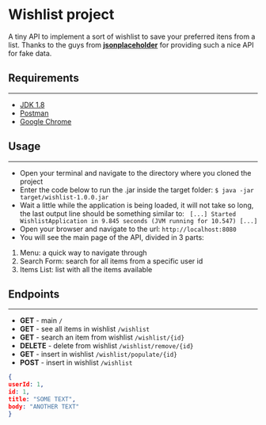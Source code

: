 # Wishlist project
A tiny API to implement a sort of wishlist to save your preferred itens from a list.
Thanks to the guys from [**jsonplaceholder**](https://jsonplaceholder.typicode.com/) for providing such a nice API for fake data.

## Requirements
---
- [JDK 1.8](http://www.oracle.com/technetwork/java/javase/downloads/jdk8-downloads-2133151.html)
- [Postman](https://www.getpostman.com/)
- [Google Chrome](https://www.google.com/chrome/browser/desktop/index.html)

## Usage
---
- Open your terminal and navigate to the directory where you cloned the project
- Enter the code below to run the .jar inside the target folder:
`$ java -jar target/wishlist-1.0.0.jar`
- Wait a little while the application is being loaded, it will not take so long, the last output line should be something similar to:
` [...] Started WishlistApplication in 9.845 seconds (JVM running for 10.547) [...]`
- Open your browser and navigate to the url:
`http://localhost:8080`
- You will see the main page of the API, divided in 3 parts:
1) Menu: a quick way to navigate through
2) Search Form: search for all items from a specific user id
3) Items List: list with all the items available

## Endpoints
---
* **GET** - main
`/`
* **GET** - see all items in wishlist
`/wishlist`
* **GET** - search an item from wishlist
`/wishlist/{id}`
* **DELETE** - delete from wishlist
`/wishlist/remove/{id}`
* **GET** - insert in wishlist
`/wishlist/populate/{id}`
* **POST** - insert in wishlist
`/wishlist`
```json
{ 
userId: 1, 
id: 1, 
title: "SOME TEXT", 
body: "ANOTHER TEXT"
}
```
## 